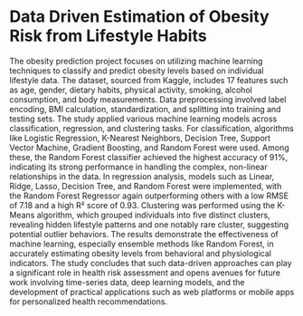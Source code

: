 #   Data Driven Estimation of Obesity Risk from Lifestyle Habits
The obesity prediction project focuses on utilizing machine learning techniques to classify and predict obesity levels based on individual lifestyle data. The dataset, sourced from Kaggle, includes 17 features such as age, gender, dietary habits, physical activity, smoking, alcohol consumption, and body measurements. Data preprocessing involved label encoding, BMI calculation, standardization, and splitting into training and testing sets. The study applied various machine learning models across classification, regression, and clustering tasks. For classification, algorithms like Logistic Regression, K-Nearest Neighbors, Decision Tree, Support Vector Machine, Gradient Boosting, and Random Forest were used. Among these, the Random Forest classifier achieved the highest accuracy of 91%, indicating its strong performance in handling the complex, non-linear relationships in the data. In regression analysis, models such as Linear, Ridge, Lasso, Decision Tree, and Random Forest were implemented, with the Random Forest Regressor again outperforming others with a low RMSE of 7.18 and a high R² score of 0.93. Clustering was performed using the K-Means algorithm, which grouped individuals into five distinct clusters, revealing hidden lifestyle patterns and one notably rare cluster, suggesting potential outlier behaviors. The results demonstrate the effectiveness of machine learning, especially ensemble methods like Random Forest, in accurately estimating obesity levels from behavioral and physiological indicators. The study concludes that such data-driven approaches can play a significant role in health risk assessment and opens avenues for future work involving time-series data, deep learning models, and the development of practical applications such as web platforms or mobile apps for personalized health recommendations.
